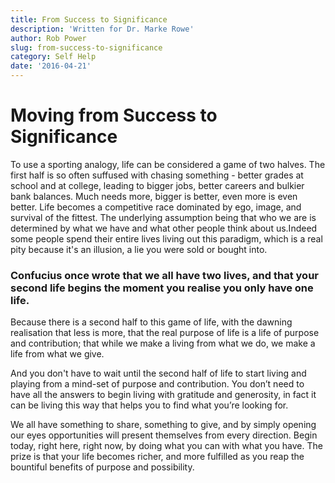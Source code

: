 ```yaml
---
title: From Success to Significance
description: 'Written for Dr. Marke Rowe'
author: Rob Power
slug: from-success-to-significance
category: Self Help
date: '2016-04-21'
---
```

# Moving from Success to Significance 
To use a sporting analogy, life can be considered a game of two halves. The first half is so often suffused with chasing something - better grades at school and at college, leading to bigger jobs, better careers and bulkier bank balances. Much needs more, bigger is better, even more is even better. Life becomes a competitive race dominated by ego, image, and survival of the fittest. The underlying assumption being that who we are is determined by what we have and what other people think about us.Indeed some people spend their entire lives living out this paradigm, which is a real pity because it's an illusion, a lie you were sold or bought into.

### Confucius once wrote that we all have two lives, and that your second life begins the moment you realise you only have one life. 

Because there is a second half to this game of life, with the dawning realisation that less is more, that the real purpose of life is a life of purpose and contribution; that while we make a living from what we do, we make a life from what we give.

And you don't have to wait until the second half of life to start living and playing from a mind-set of purpose and contribution. You don’t need to have all the answers to begin living with gratitude and generosity, in fact it can be living this way that helps you to find what you’re looking for.

We all have something to share, something to give, and by simply opening our eyes opportunities will present themselves from every direction. Begin today, right here, right now, by doing what you can with what you have. The prize is that your life becomes richer, and more fulfilled as you reap the bountiful benefits of purpose and possibility. 


